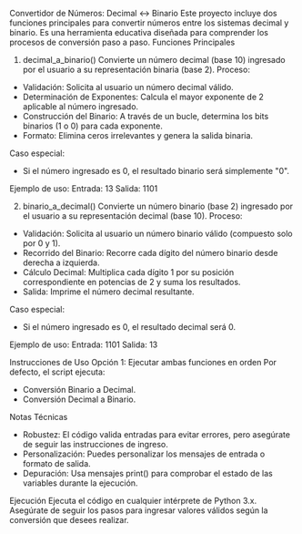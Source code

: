 Convertidor de Números: Decimal <-> Binario
Este proyecto incluye dos funciones principales para convertir números entre los sistemas decimal y binario. Es una herramienta educativa diseñada para comprender los procesos de conversión paso a paso.
Funciones Principales
1. decimal_a_binario()
Convierte un número decimal (base 10) ingresado por el usuario a su representación binaria (base 2).
Proceso:
- Validación: Solicita al usuario un número decimal válido.
- Determinación de Exponentes: Calcula el mayor exponente de 2 aplicable al número ingresado.
- Construcción del Binario: A través de un bucle, determina los bits binarios (1 o 0) para cada exponente.
- Formato: Elimina ceros irrelevantes y genera la salida binaria.

Caso especial:
- Si el número ingresado es 0, el resultado binario será simplemente "0".

Ejemplo de uso:
Entrada: 13
Salida: 1101

2. binario_a_decimal()
Convierte un número binario (base 2) ingresado por el usuario a su representación decimal (base 10).
Proceso:
- Validación: Solicita al usuario un número binario válido (compuesto solo por 0 y 1).
- Recorrido del Binario: Recorre cada dígito del número binario desde derecha a izquierda.
- Cálculo Decimal: Multiplica cada dígito 1 por su posición correspondiente en potencias de 2 y suma los resultados.
- Salida: Imprime el número decimal resultante.

Caso especial:
- Si el número ingresado es 0, el resultado decimal será 0.

Ejemplo de uso:
Entrada: 1101
Salida: 13

Instrucciones de Uso
Opción 1: Ejecutar ambas funciones en orden
Por defecto, el script ejecuta:
- Conversión Binario a Decimal.
- Conversión Decimal a Binario.

Notas Técnicas
- Robustez: El código valida entradas para evitar errores, pero asegúrate de seguir las instrucciones de ingreso.
- Personalización: Puedes personalizar los mensajes de entrada o formato de salida.
- Depuración: Usa mensajes print() para comprobar el estado de las variables durante la ejecución.


Ejecución
Ejecuta el código en cualquier intérprete de Python 3.x. Asegúrate de seguir los pasos para ingresar valores válidos según la conversión que desees realizar.


